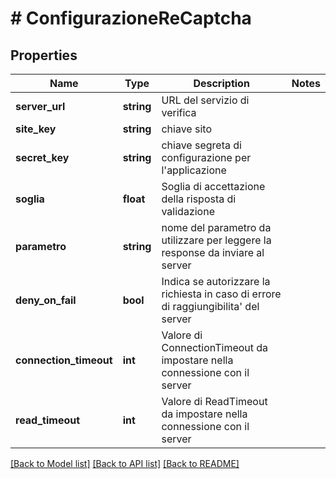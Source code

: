 # # ConfigurazioneReCaptcha

## Properties

Name | Type | Description | Notes
------------ | ------------- | ------------- | -------------
**server_url** | **string** | URL del servizio di verifica |
**site_key** | **string** | chiave sito |
**secret_key** | **string** | chiave segreta di configurazione per l&#39;applicazione |
**soglia** | **float** | Soglia di accettazione della risposta di validazione |
**parametro** | **string** | nome del parametro da utilizzare per leggere la response da inviare al server |
**deny_on_fail** | **bool** | Indica se autorizzare la richiesta in caso di errore di raggiungibilita&#39; del server |
**connection_timeout** | **int** | Valore di ConnectionTimeout da impostare nella connessione con il server |
**read_timeout** | **int** | Valore di ReadTimeout da impostare nella connessione con il server |

[[Back to Model list]](../../README.md#models) [[Back to API list]](../../README.md#endpoints) [[Back to README]](../../README.md)
